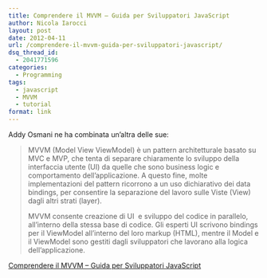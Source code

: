 ```yaml
---
title: Comprendere il MVVM – Guida per Sviluppatori JavaScript
author: Nicola Iarocci
layout: post
date: 2012-04-11
url: /comprendere-il-mvvm-guida-per-sviluppatori-javascript/
dsq_thread_id:
  - 2041771596
categories:
  - Programming
tags:
  - javascript
  - MVVM
  - tutorial
format: link
---
```

Addy Osmani ne ha combinata un&#8217;altra delle sue:

> MVVM (Model View ViewModel) è un pattern architetturale basato su MVC e MVP, che tenta di separare chiaramente lo sviluppo della interfaccia utente (UI) da quelle che sono business logic e comportamento dell&#8217;applicazione. A questo fine, molte implementazioni del pattern ricorrono a un uso dichiarativo dei data bindings, per consentire la separazione del lavoro sulle Viste (View) dagli altri strati (layer).
> 
> MVVM consente creazione di UI  e sviluppo del codice in parallelo, all&#8217;interno della stessa base di codice. Gli esperti UI scrivono bindings per il ViewModel all&#8217;interno del loro markup (HTML), mentre il Model e il ViewModel sono gestiti dagli sviluppatori che lavorano alla logica dell&#8217;applicazione.

<a title="Understanding MVVM - A Guide For JavaScript Developers" href="http://addyosmani.com/blog/understanding-mvvm-a-guide-for-javascript-developers/" target="_blank">Comprendere il MVVM &#8211; Guida per Sviluppatori JavaScript</a>
